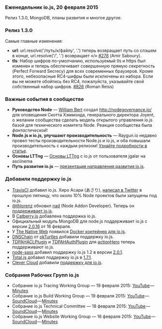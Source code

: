 ### Еженедельник io.js, 20 февраля 2015

Релиз 1.3.0, MongoDB, планы развития и многое другое.

### Релиз 1.3.0

Самые главные изменения:

  * **url**: url.resolve('/путь/к/файлу', '.') теперь возвращает путь со слэшем в конце, url.resolve('/', '.') возвращает «/» [#278](https://github.com/iojs/io.js/pull/278) (Amir Saboury).
  * **tls**: Набор шифров по-умолчанию, используемый tls и https был изменен и теперь обеспечивает совершенную прямую секретность (Perfect Forward Secrecy) для всех современных браузеров. Кроме этого, небезопасные RC4-шифры были исключены из набора. Если вы не можете обойтись без RC4, пожалуйста, указывайте свой собственный набор шифров. [#826](https://github.com/iojs/io.js/pull/826) (Roman Reiss)

### Важные события в сообществе

  * **Руководство Node** — [William Bert](https://twitter.com/williamjohnbert) создал <http://nodegovernance.io/> для оповещения Скотта Хэммонда, генерального директора Joyent, о желании сообщества сделать модель открытого управления io.js базой для технического комитета Node. Реакция сообщества была *фантастической*!
  * **Node.js и io.js, улучшают производительность** — Raygun.io недавно провел тесты производительности Node.js и io.js, и оба повышали производительность с каждым релизом! [Узнайте подробности в статье](https://raygun.io/blog/2015/02/node-js-performance-node-js-vs-io-js/).
  * **Основы LTTng** — [Основы LTTng](https://asciinema.org/a/16785) с io.js от пользователя jgalar на asciinema
  * **Путь развития io.js** — [презентация направления развития io.js](http://roadmap.iojs.org/).

### Добавили поддержку io.js

  * [TravisCI](https://travis-ci.org/) добавил io.js. Хиро Асари (あさり), [написал в Twitter](https://twitter.com/hiro_asari/status/566268486012633088) в прошлую пятницу, что около 10% Node проектов были запущены под io.js.
  * [@thlorenz](https://github.com/thlorenz) обновил [nad](https://github.com/thlorenz/nad) (Node Addon Developer). Теперь он [поддерживает io.js](https://twitter.com/thlorenz/status/566328088121081856).
  * В [Catberry.js](https://github.com/catberry/catberry) добавлена поддержка io.js.
  * Официальный модуль MongoDB для node.js поддерживает io.js с версии [2.0.16](https://github.com/mongodb/node-mongodb-native/blob/2.0/HISTORY.md) от 16 февраля.
  * У [The Native Web](http://www.thenativeweb.io/) появился [Docker контейнер для io.js](https://registry.hub.docker.com/u/thenativeweb/iojs/).
  * [DNSChain](https://github.com/okTurtles/dnschain) от [okTurtles](https://okturtles.com/) добавили поддержку io.js.
  * [TDPAHACLPlugin](https://github.com/neilstuartcraig/TDPAHACLPlugin) и [TDPAHAuthPlugin](https://github.com/neilstuartcraig/TDPAHAuthPlugin) для [actionHero](http://www.actionherojs.com/) теперь поддерживают io.js.
  * [node-sass](https://npmjs.org/package/node-sass) добавил поддержку io.js 1.2 в версии [2.0.1](https://github.com/sass/node-sass/issues/655).
  * [Total.js](https://www.totaljs.com/) добавил поддержку io.js в [1.7.1](https://github.com/totaljs/framework/releases/tag/v1.7.1).
  * [Clever Cloud](https://www.clever-cloud.com/) добавили [поддержку для io.js](https://www.clever-cloud.com/blog/features/2015/01/23/introducing-io.js/).

### Собрания Рабочих Групп io.js

  * Собрание io.js Tracing Working Group — 19 февраля 2015: [YouTube](https://www.youtube.com/watch?v=wvBVjg8jkv0) — [Minutes](https://docs.google.com/document/d/1_ApOMt03xHVkaGpTEPMDIrtkjXOzg3Hh4ZcyfhvMHx4/edit)
  * Собрание io.js Build Working Group — 19 февраля 2015: [YouTube](https://www.youtube.com/watch?v=OKQi3pTF7fs) — [SoundCloud](https://soundcloud.com/iojs/iojs-build-wg-meeting-2015-02-19) — [Minutes](https://docs.google.com/document/d/1vRhsYBs4Hw6vRu55h5eWTwDzS1NctxdTvMMEnCbDs14/edit)
  * Собрание io.js Technical Committee — 18 февраля 2015: [YouTube](https://www.youtube.com/watch?v=jeBPYLJ2_Yc) — [SoundCloud](https://soundcloud.com/iojs/iojs-tc-meeting-meeting-2015-02-18) — [Minutes](https://docs.google.com/document/d/1JnujRu6Rfnp6wvbvwCfxXnsjLySunQ_yah91pkvSFdQ/edit)
  * Собрание io.js Website Working Group — 16 февраля 2015: [YouTube](https://www.youtube.com/watch?v=UKDKhFV61ZA) — [SoundCloud](https://soundcloud.com/iojs/iojs-website-wg-meeting-2015-02-16) — [Minutes](https://docs.google.com/document/d/1R8JmOoyr64tt-QOj27bD19ZOWg63CujW7GeaAHIIkUs/edit)
